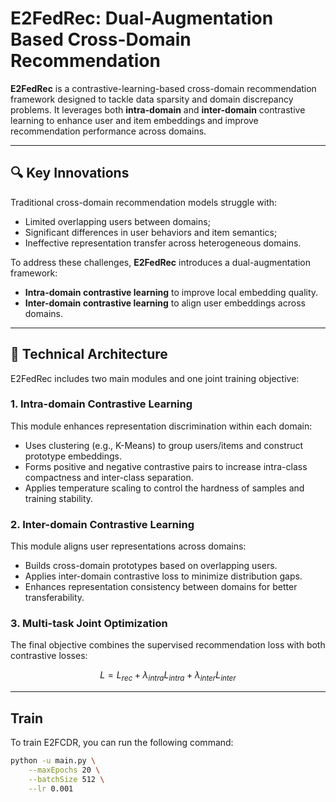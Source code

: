 # E2FedRec: Dual-Augmentation Based Cross-Domain Recommendation

**E2FedRec** is a contrastive-learning-based cross-domain recommendation framework designed to tackle data sparsity and domain discrepancy problems. It leverages both **intra-domain** and **inter-domain** contrastive learning to enhance user and item embeddings and improve recommendation performance across domains.

---

## 🔍 Key Innovations

Traditional cross-domain recommendation models struggle with:
- Limited overlapping users between domains;
- Significant differences in user behaviors and item semantics;
- Ineffective representation transfer across heterogeneous domains.

To address these challenges, **E2FedRec** introduces a dual-augmentation framework:
- **Intra-domain contrastive learning** to improve local embedding quality.
- **Inter-domain contrastive learning** to align user embeddings across domains.

---

## 🧠 Technical Architecture

E2FedRec includes two main modules and one joint training objective:

### 1. Intra-domain Contrastive Learning

This module enhances representation discrimination within each domain:

- Uses clustering (e.g., K-Means) to group users/items and construct prototype embeddings.
- Forms positive and negative contrastive pairs to increase intra-class compactness and inter-class separation.
- Applies temperature scaling to control the hardness of samples and training stability.

### 2. Inter-domain Contrastive Learning

This module aligns user representations across domains:

- Builds cross-domain prototypes based on overlapping users.
- Applies inter-domain contrastive loss to minimize distribution gaps.
- Enhances representation consistency between domains for better transferability.

### 3. Multi-task Joint Optimization

The final objective combines the supervised recommendation loss with both contrastive losses:

$$
L = L_{rec} + \lambda_{intra} L_{intra} + \lambda_{inter} L_{inter}
$$

---

## Train

To train E2FCDR, you can run the following command:

```bash
python -u main.py \
    --maxEpochs 20 \
    --batchSize 512 \
    --lr 0.001